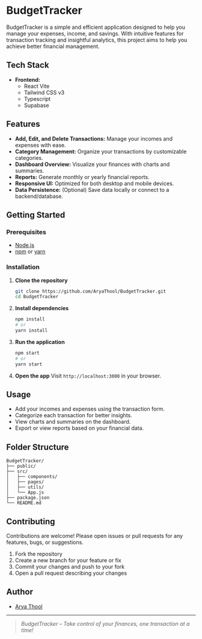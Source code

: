 # BudgetTracker

BudgetTracker is a simple and efficient application designed to help you manage your expenses, income, and savings. With intuitive features for transaction tracking and insightful analytics, this project aims to help you achieve better financial management.

## Tech Stack

- **Frontend:**  
  - React Vite
  - Tailwind CSS v3
  - Typescript
  - Supabase


## Features

- **Add, Edit, and Delete Transactions:** Manage your incomes and expenses with ease.
- **Category Management:** Organize your transactions by customizable categories.
- **Dashboard Overview:** Visualize your finances with charts and summaries.
- **Reports:** Generate monthly or yearly financial reports.
- **Responsive UI:** Optimized for both desktop and mobile devices.
- **Data Persistence:** (Optional) Save data locally or connect to a backend/database.

## Getting Started

### Prerequisites

- [Node.js](https://nodejs.org/)
- [npm](https://www.npmjs.com/) or [yarn](https://yarnpkg.com/)

### Installation

1. **Clone the repository**
   ```bash
   git clone https://github.com/AryaThool/BudgetTracker.git
   cd BudgetTracker
   ```

2. **Install dependencies**
   ```bash
   npm install
   # or
   yarn install
   ```

3. **Run the application**
   ```bash
   npm start
   # or
   yarn start
   ```

4. **Open the app**
   Visit `http://localhost:3000` in your browser.

## Usage

- Add your incomes and expenses using the transaction form.
- Categorize each transaction for better insights.
- View charts and summaries on the dashboard.
- Export or view reports based on your financial data.

## Folder Structure

```
BudgetTracker/
├── public/
├── src/
│   ├── components/
│   ├── pages/
│   ├── utils/
│   └── App.js
├── package.json
└── README.md
```

## Contributing

Contributions are welcome! Please open issues or pull requests for any features, bugs, or suggestions.

1. Fork the repository
2. Create a new branch for your feature or fix
3. Commit your changes and push to your fork
4. Open a pull request describing your changes


## Author

- [Arya Thool](https://github.com/AryaThool)

---

> _BudgetTracker – Take control of your finances, one transaction at a time!_
